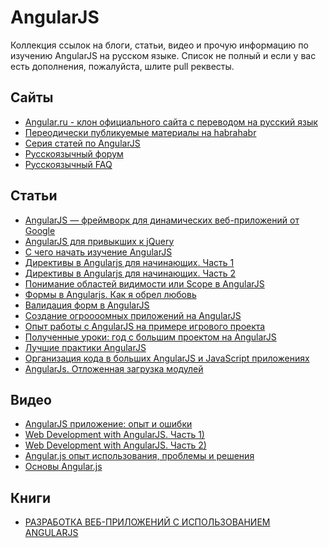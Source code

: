 AngularJS
===

Коллекция ссылок на блоги, статьи, видео и прочую информацию по изучению AngularJS на русском языке. Список не полный и если у вас есть дополнения, пожалуйста, шлите pull реквесты.

## Сайты

* [Angular.ru - клон официального сайта с переводом на русский язык](http://angular.ru/)
* [Переодически публикуемые материалы на habrahabr](http://habrahabr.ru/hub/angularjs/)
* [Серия статей по AngularJS](http://job-blog.bullgare.ru/category/programming/javascript/angular-js-javascript/)
* [Русскоязычный форум](http://javascript.ru/forum/angular/)
* [Русскоязычный FAQ](http://toster.ru/tag/angular.js)

## Статьи

* [AngularJS — фреймворк для динамических веб-приложений от Google](http://habrahabr.ru/post/149060/)
* [AngularJS для привыкших к jQuery](http://habrahabr.ru/post/172975/)
* [С чего начать изучение AngularJS](http://stepansuvorov.com/blog/2012/12/%D1%81-%D1%87%D0%B5%D0%B3%D0%BE-%D0%BD%D0%B0%D1%87%D0%B0%D1%82%D1%8C-%D0%B8%D0%B7%D1%83%D1%87%D0%B5%D0%BD%D0%B8%D0%B5-angularjs/)
* [Директивы в Angularjs для начинающих. Часть 1](http://habrahabr.ru/post/179755/)
* [Директивы в Angularjs для начинающих. Часть 2](http://habrahabr.ru/post/180365/)
* [Понимание областей видимости или Scope в AngularJS](http://habrahabr.ru/post/182670/)
* [Формы в Angularjs. Как я обрел любовь](http://habrahabr.ru/post/179473/)
* [Валидация форм в AngularJS](http://habrahabr.ru/post/167793/)
* [Создание огроооомных приложений на AngularJS](http://habrahabr.ru/post/182556/)
* [Опыт работы с AngularJS на примере игрового проекта](http://habrahabr.ru/post/182348/)
* [Полученные уроки: год с большим проектом на AngularJS ](http://habrahabr.ru/post/180779/)
* [Лучшие практики AngularJS](http://habrahabr.ru/post/181882/)
* [Организация кода в больших AngularJS и JavaScript приложениях](http://habrahabr.ru/post/180837/)
* [AngularJs. Отложенная загрузка модулей](http://habrahabr.ru/post/178753/)

## Видео

* [AngularJS приложение: опыт и ошибки](https://www.youtube.com/watch?v=zP2O2c31gdM)
* [Web Development with AngularJS. Часть 1)](https://www.youtube.com/watch?v=w3cPZYyBI_I)
* [Web Development with AngularJS. Часть 2)](https://www.youtube.com/watch?v=6EplQ3FTAn0)
* [Angular.js опыт использования, проблемы и решения](https://www.youtube.com/watch?v=xN3hMPIijz0)
* [Основы Angular.js](https://www.youtube.com/playlist?list=PLY4rE9dstrJxWEX3fCPjFpmcnoU_3GRWW)
 
## Книги
* [РАЗРАБОТКА ВЕБ-ПРИЛОЖЕНИЙ С ИСПОЛЬЗОВАНИЕМ ANGULARJS](http://dmkpress.com/catalog/computer/web/978-5-97060-064-1/)
